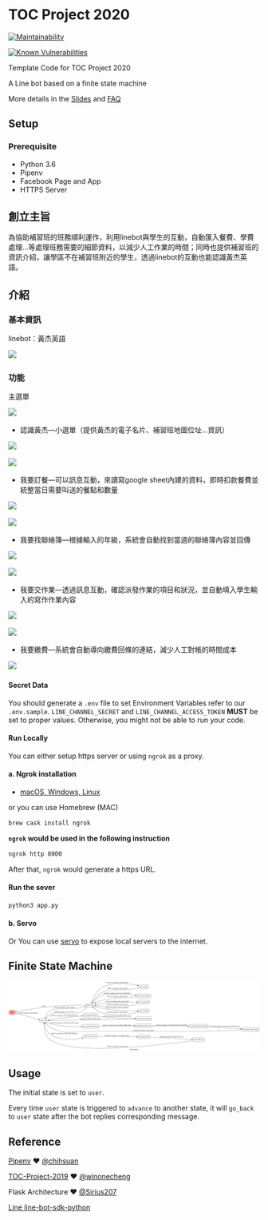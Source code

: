 # TOC Project 2020

[![Maintainability](https://api.codeclimate.com/v1/badges/dc7fa47fcd809b99d087/maintainability)](https://codeclimate.com/github/NCKU-CCS/TOC-Project-2020/maintainability)

[![Known Vulnerabilities](https://snyk.io/test/github/NCKU-CCS/TOC-Project-2020/badge.svg)](https://snyk.io/test/github/NCKU-CCS/TOC-Project-2020)


Template Code for TOC Project 2020

A Line bot based on a finite state machine

More details in the [Slides](https://hackmd.io/@TTW/ToC-2019-Project#) and [FAQ](https://hackmd.io/s/B1Xw7E8kN)

## Setup

### Prerequisite
* Python 3.6
* Pipenv
* Facebook Page and App
* HTTPS Server

## 創立主旨
為協助補習班的班務順利運作，利用linebot與學生的互動，自動匯入餐費、學費處理...等處理班務需要的細節資料，以減少人工作業的時間；同時也提供補習班的資訊介紹，讓學區不在補習班附近的學生，透過linebot的互動也能認識黃杰英語。

## 介紹
### 基本資訊
linebot：黃杰英語

![](https://i.imgur.com/orBMmf9.jpg)

### 功能
主選單

![](https://i.imgur.com/fiOM55z.jpg)

+ 認識黃杰—小選單（提供黃杰的電子名片、補習班地圖位址...資訊）

![](https://i.imgur.com/AcG7Wlr.jpg)

![](https://i.imgur.com/L0R2uOD.jpg)

+ 我要訂餐—可以訊息互動，來讀寫google sheet內建的資料，即時扣款餐費並統整當日需要叫送的餐點和數量

![](https://i.imgur.com/SPe0Uh2.jpg)

![](https://i.imgur.com/upmjiiU.png)

+ 我要找聯絡簿—根據輸入的年級，系統會自動找到當週的聯絡簿內容並回傳

![](https://i.imgur.com/gNiPIRc.jpg)

![](https://i.imgur.com/9l99GV0.png)

+ 我要交作業—透過訊息互動，確認派發作業的項目和狀況，並自動填入學生輸入的寫作作業內容

![](https://i.imgur.com/cKYiACq.jpg)

![](https://i.imgur.com/yrbvtf6.png)

+ 我要繳費—系統會自動導向繳費回條的連結，減少人工對帳的時間成本

![](https://i.imgur.com/4wxyFtJ.jpg)

#### Secret Data
You should generate a `.env` file to set Environment Variables refer to our `.env.sample`.
`LINE_CHANNEL_SECRET` and `LINE_CHANNEL_ACCESS_TOKEN` **MUST** be set to proper values.
Otherwise, you might not be able to run your code.

#### Run Locally
You can either setup https server or using `ngrok` as a proxy.

#### a. Ngrok installation
* [ macOS, Windows, Linux](https://ngrok.com/download)

or you can use Homebrew (MAC)
```sh
brew cask install ngrok
```

**`ngrok` would be used in the following instruction**

```sh
ngrok http 8000
```

After that, `ngrok` would generate a https URL.

#### Run the sever

```sh
python3 app.py
```

#### b. Servo

Or You can use [servo](http://serveo.net/) to expose local servers to the internet.


## Finite State Machine
![fsm](./fsm.png)

## Usage
The initial state is set to `user`.

Every time `user` state is triggered to `advance` to another state, it will `go_back` to `user` state after the bot replies corresponding message.

## Reference
[Pipenv](https://medium.com/@chihsuan/pipenv-更簡單-更快速的-python-套件管理工具-135a47e504f4) ❤️ [@chihsuan](https://github.com/chihsuan)

[TOC-Project-2019](https://github.com/winonecheng/TOC-Project-2019) ❤️ [@winonecheng](https://github.com/winonecheng)

Flask Architecture ❤️ [@Sirius207](https://github.com/Sirius207)

[Line line-bot-sdk-python](https://github.com/line/line-bot-sdk-python/tree/master/examples/flask-echo)
